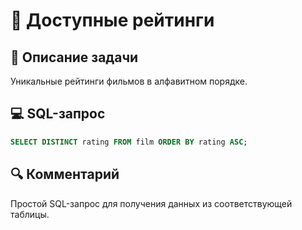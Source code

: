 # 🔢 Доступные рейтинги

## 📌 Описание задачи  
Уникальные рейтинги фильмов в алфавитном порядке.

## 💻 SQL-запрос
```sql
SELECT DISTINCT rating FROM film ORDER BY rating ASC;
```

## 🔍 Комментарий  
Простой SQL-запрос для получения данных из соответствующей таблицы.
